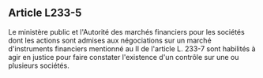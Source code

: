 Article L233-5
----
Le ministère public et l'Autorité des marchés financiers pour les sociétés dont
les actions sont admises aux négociations sur un marché d'instruments financiers
mentionné au II de l'article L. 233-7 sont habilités à agir en justice pour
faire constater l'existence d'un contrôle sur une ou plusieurs sociétés.
